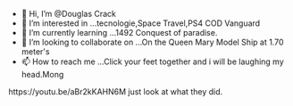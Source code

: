 - 👋 Hi, I’m @Douglas Crack
- 👀 I’m interested in ...tecnologie,Space Travel,PS4 COD Vanguard 
- 🌱 I’m currently learning ...1492 Conquest of paradise.
- 💞️ I’m looking to collaborate on ...On the Queen Mary Model Ship at 1.70 meter's
- 📫 How to reach me ...Click your feet together and i will be  laughing my head.Mong

<!---P.S Can someone please tell the Idiot that parked my car 250 miles up in the air to buy me a new one !!!!!!!
DouglasCrack/DouglasCrack is a ✨ special ✨ repository because its `README.md` (this file) appears on your GitHub profile.
You can click the Preview link to take a look at your changes.
---> https://youtu.be/aBr2kKAHN6M just look at what they did. 
